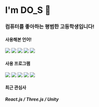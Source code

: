 # I'm DO_S 🌌 
### 컴퓨터를 좋아하는 평범한 고등학생입니다!
#### 사용해본 언어!
<img src="https://img.shields.io/badge/Python-3776ab?style=for-the-badge&logo=python&logoColor=white"/> <img src="https://img.shields.io/badge/Minecraft Script-62B47A?style=for-the-badge&logo=minecraft&logoColor=white"/> <img src="https://img.shields.io/badge/html-E34F26?style=for-the-badge&logo=html5&logoColor=white"/> <img src="https://img.shields.io/badge/CSS-1572B6?style=for-the-badge&logo=css3&logoColor=white"/> <img src="https://img.shields.io/badge/JavaScript-F7DF1E?style=for-the-badge&logo=JavaScript&logoColor=white"/>

#### 사용 프로그램
<img src="https://img.shields.io/badge/Visual Studio Code-007ACC?style=for-the-badge&logo=Visual Studio Code&logoColor=white"/> <img src="https://img.shields.io/badge/Pycharm-000000?style=for-the-badge&logo=pycharm&logoColor=white"/> <img src="https://img.shields.io/badge/Figma-f24212?style=for-the-badge&logo=figma&logoColor=white"/> <img src="https://img.shields.io/badge/Premiere Pro-9999ff?style=for-the-badge&logo=Adobe Premiere Pro&logoColor=white"/> <img src="https://img.shields.io/badge/Aseprite-7d929e?style=for-the-badge&logo=aseprite&logoColor=white"/>

#### 최근 관심사
##### React.js / Three.js / Unity